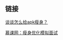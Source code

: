 ## 链接
[谈谈怎么给apk瘦身？](https://github.com/Moosphan/Android-Daily-Interview/issues/80)

[慕课网：瘦身优化模拟面试](https://coding.imooc.com/lesson/308.html#mid=22348)